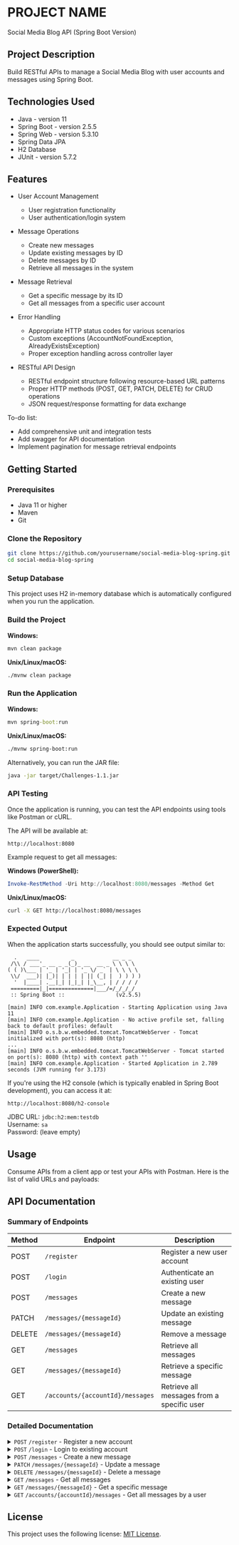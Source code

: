 # PROJECT NAME 
Social Media Blog API (Spring Boot Version)

## Project Description

Build RESTful APIs to manage a Social Media Blog with user accounts and messages using Spring Boot.

## Technologies Used

* Java - version 11
* Spring Boot - version 2.5.5
* Spring Web - version 5.3.10
* Spring Data JPA
* H2 Database
* JUnit - version 5.7.2

## Features

* User Account Management
  - User registration functionality
  - User authentication/login system

* Message Operations
  - Create new messages
  - Update existing messages by ID
  - Delete messages by ID
  - Retrieve all messages in the system

* Message Retrieval
  - Get a specific message by its ID
  - Get all messages from a specific user account

* Error Handling
  - Appropriate HTTP status codes for various scenarios
  - Custom exceptions (AccountNotFoundException, AlreadyExistsException)
  - Proper exception handling across controller layer

* RESTful API Design
  - RESTful endpoint structure following resource-based URL patterns
  - Proper HTTP methods (POST, GET, PATCH, DELETE) for CRUD operations
  - JSON request/response formatting for data exchange

To-do list:
* Add comprehensive unit and integration tests
* Add swagger for API documentation
* Implement pagination for message retrieval endpoints

## Getting Started

### Prerequisites
- Java 11 or higher
- Maven
- Git

### Clone the Repository
```bash
git clone https://github.com/yourusername/social-media-blog-spring.git
cd social-media-blog-spring
```

### Setup Database
This project uses H2 in-memory database which is automatically configured when you run the application.

### Build the Project

**Windows:**
```cmd
mvn clean package
```

**Unix/Linux/macOS:**
```bash
./mvnw clean package
```

### Run the Application

**Windows:**
```cmd
mvn spring-boot:run
```

**Unix/Linux/macOS:**
```bash
./mvnw spring-boot:run
```

Alternatively, you can run the JAR file:

```bash
java -jar target/Challenges-1.1.jar
```

### API Testing
Once the application is running, you can test the API endpoints using tools like Postman or cURL.

The API will be available at:
```
http://localhost:8080
```

Example request to get all messages:

**Windows (PowerShell):**
```powershell
Invoke-RestMethod -Uri http://localhost:8080/messages -Method Get
```

**Unix/Linux/macOS:**
```bash
curl -X GET http://localhost:8080/messages
```

### Expected Output

When the application starts successfully, you should see output similar to:
```
  .   ____          _            __ _ _
 /\\ / ___'_ __ _ _(_)_ __  __ _ \ \ \ \
( ( )\___ | '_ | '_| | '_ \/ _` | \ \ \ \
 \\/  ___)| |_)| | | | | || (_| |  ) ) ) )
  '  |____| .__|_| |_|_| |_\__, | / / / /
 =========|_|==============|___/=/_/_/_/
 :: Spring Boot ::                (v2.5.5)

[main] INFO com.example.Application - Starting Application using Java 11
[main] INFO com.example.Application - No active profile set, falling back to default profiles: default
[main] INFO o.s.b.w.embedded.tomcat.TomcatWebServer - Tomcat initialized with port(s): 8080 (http)
...
[main] INFO o.s.b.w.embedded.tomcat.TomcatWebServer - Tomcat started on port(s): 8080 (http) with context path ''
[main] INFO com.example.Application - Started Application in 2.789 seconds (JVM running for 3.173)
```

If you're using the H2 console (which is typically enabled in Spring Boot development), you can access it at:
```
http://localhost:8080/h2-console
```

JDBC URL: `jdbc:h2:mem:testdb`  
Username: `sa`  
Password: (leave empty)

## Usage

Consume APIs from a client app or test your APIs with Postman.
Here is the list of valid URLs and payloads:

## API Documentation

### Summary of Endpoints

| Method | Endpoint | Description |
|--------|----------|-------------|
| POST | `/register` | Register a new user account |
| POST | `/login` | Authenticate an existing user |
| POST | `/messages` | Create a new message |
| PATCH | `/messages/{messageId}` | Update an existing message |
| DELETE | `/messages/{messageId}` | Remove a message |
| GET | `/messages` | Retrieve all messages |
| GET | `/messages/{messageId}` | Retrieve a specific message |
| GET | `/accounts/{accountId}/messages` | Retrieve all messages from a specific user |

### Detailed Documentation

<details>
  <summary><code>POST</code> <code>/register</code> - Register a new account</summary>

#### Request Body
```json
{
  "username": "string",
  "password": "string"
}
```

#### Responses
- `200 OK` - Account created successfully
- `409 Conflict` - Username already taken
- `400 Bad Request` - Invalid input

#### Response Example (200 OK)
```json
{
  "account_id": 1,
  "username": "johndoe",
  "password": "password123"
}
```
</details>

<details>
  <summary><code>POST</code> <code>/login</code> - Login to existing account</summary>

#### Request Body
```json
{
  "username": "string",
  "password": "string"
}
```

#### Responses
- `200 OK` - Login successful
- `401 Unauthorized` - Invalid credentials

#### Response Example (200 OK)
```json
{
  "account_id": 1,
  "username": "johndoe",
  "password": "password123"
}
```
</details>

<details>
  <summary><code>POST</code> <code>/messages</code> - Create a new message</summary>

#### Request Body
```json
{
  "posted_by": 1,
  "message_text": "Hello world!",
  "time_posted_epoch": 1609459200000
}
```

#### Responses
- `200 OK` - Message created successfully
- `400 Bad Request` - Invalid input or constraints violated

#### Response Example (200 OK)
```json
{
  "message_id": 1,
  "posted_by": 1,
  "message_text": "Hello world!",
  "time_posted_epoch": 1609459200000
}
```
</details>

<details>
  <summary><code>PATCH</code> <code>/messages/{messageId}</code> - Update a message</summary>

#### Path Parameters
- `messageId` - ID of the message to update

#### Request Body
```json
{
  "message_text": "Updated message text"
}
```

#### Responses
- `200 OK` - Message updated successfully (returns number of rows affected)
- `400 Bad Request` - Message not found or invalid input

#### Response Example (200 OK)
```
1
```
</details>

<details>
  <summary><code>DELETE</code> <code>/messages/{messageId}</code> - Delete a message</summary>

#### Path Parameters
- `messageId` - ID of the message to delete

#### Responses
- `200 OK` - Message deleted successfully (returns number of rows affected)
- `400 Bad Request` - Message not found

#### Response Example (200 OK)
```
1
```
</details>

<details>
  <summary><code>GET</code> <code>/messages</code> - Get all messages</summary>

#### Responses
- `200 OK` - Returns all messages

#### Response Example (200 OK)
```json
[
  {
    "message_id": 1,
    "posted_by": 1,
    "message_text": "Hello world!",
    "time_posted_epoch": 1609459200000
  },
  {
    "message_id": 2,
    "posted_by": 2,
    "message_text": "Another message",
    "time_posted_epoch": 1609459300000
  }
]
```
</details>

<details>
  <summary><code>GET</code> <code>/messages/{messageId}</code> - Get a specific message</summary>

#### Path Parameters
- `messageId` - ID of the message to retrieve

#### Responses
- `200 OK` - Returns the requested message
- `400 Bad Request` - Message not found

#### Response Example (200 OK)
```json
{
  "message_id": 1,
  "posted_by": 1,
  "message_text": "Hello world!",
  "time_posted_epoch": 1609459200000
}
```
</details>

<details>
  <summary><code>GET</code> <code>/accounts/{accountId}/messages</code> - Get all messages by a user</summary>

#### Path Parameters
- `accountId` - ID of the user account

#### Responses
- `200 OK` - Returns all messages by the specified user

#### Response Example (200 OK)
```json
[
  {
    "message_id": 1,
    "posted_by": 1,
    "message_text": "Hello world!",
    "time_posted_epoch": 1609459200000
  },
  {
    "message_id": 3,
    "posted_by": 1,
    "message_text": "My second message",
    "time_posted_epoch": 1609459400000
  }
]
```
</details>

## License

This project uses the following license: [MIT License](https://opensource.org/licenses/MIT).
